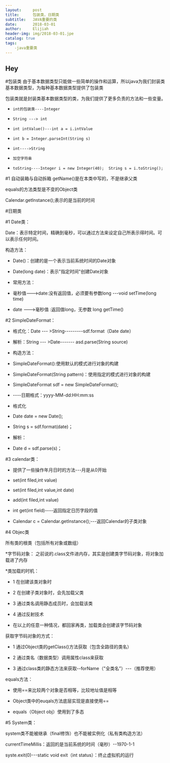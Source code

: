 ```yaml
---
layout:     post                    
title:      包装类，日期类            
subtitle:   JAVA重要的类
date:       2018-03-01             
author:     Elijiah                    
header-img: img/2018-03-01.jpe   
catalog: true                       
tags:                               
    -java重要类
---
```

## Hey
#包装类
由于基本数据类型只能做一些简单的操作和运算，所以java为我们封装类基本数据类型，为每种基本数据类型提供了包装类

包装类就是封装类基本数据类型的类，为我们提供了更多负责的方法和一些变量。

*     int的包装类----Integer

*     String ---> int

*     int intValue()---int a = i.intValue

*     int b = Integer.parseInt(String s)

*     int---->String

*     加空字符串
*     toString----Integer i = new Integer(40);  String s = i.toString();

#1 自动装箱与自动拆箱
getName()是在本类中写的，不是继承父类

equals的方法类型是不变的Object类

Calendar.getInstance();表示的是当前的时间

#日期类

#1  Date类：

Date：表示特定时间，精确到毫秒，可以通过方法来设定自己所表示得时间。可以表示任何时间。

构造方法：

*    Date()：创建的是一个表示当前系统时间的Date对象

*    Date(long date)：表示"指定时间"创建Date对象

*    常用方法：
*    毫秒值--->date:没有返回值，必须要有参数long ---void setTime(long time)

*    date --->毫秒值 :返回值long，无参数  long getTime()

#2   SimpleDateFormat：

*   格式化：Date --- >String---------sdf.format（Date date）

*   解析：String --- >Date-------  asd.parse(String source)

*   构造方法：
*   SimpleDateFormat():使用默认的模式进行对象的构建
*   SimpleDateFormat(String pattern)：使用指定的模式进行对象的构建

*   SimpleDateFormat sdf = new SimpleDateFormat();
*   ----日期格式：yyyy-MM-dd:HH:mm:ss

*   格式化
*   Date date = new Date();
*   String s = sdf.format(date)；

*   解析：
*   Date d =  sdf.parse(s)；

#3   calendar类：
*   提供了一些操作年月日时的方法---月是从0开始

*   set(int filed,int value)

*   set(int filed,int value,int date)

*   add(int filed,int value)

*   int get(int field)----返回指定日历字段的值

*   Calendar c = Calendar.getInstance();---返回Calendar的子类对象

#4 Objec类

所有类的根类（包括所有对象或数组）

*字节码对象：
之前说的.class文件进内存，其实是创建类字节码对象，将对象加载进了内存

*类加载的时机：

*  1 在创建该类对象时

*  2 在创建子类对象时，会先加载父类

*  3 通过类名调用静态成员时，会加载该类

*  4 通过反射技术

*  在以上的任意一种情况，都回家再类，加载类会创建该字节码对象

获取字节码对象的方式：
*  1 通过Object类的getClass()方法获取（包含全路径的类名）

*  2 通过类名（数据类型）调用属性class来获取 

*  3 通过class类的静态方法来获取--forName（"全类名”）---（推荐使用）

equals方法：
*   使用==来比较两个对象是否相等，比较地址值是相等

*   Object类中的euqals方法底层实现是直接使用==

*   equals（Object obj）使用到了多态

#5  System类：

system类不能被继承（final修饰）也不能被实例化（私有类构造方法）

currentTimeMillis：返回的是当前系统的时间（毫秒）--1970-1-1

syste.exit(0)---static void exit（int status）：终止虚拟机的运行
